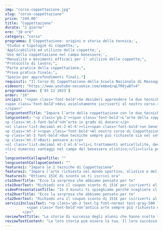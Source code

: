 ```yaml
---
img: "corso-coppettazione.jpg"
slug: "corso-coppettazione"
price: "249,00"
title: "Coppettazione"
durata: "1 giorno"
ore: "10 ore"
category: "corso"
programma: ['Coppettazione: origini e storia della tecnica;',
'Studio e tipologie di coppette;',
'Applicabilità ed utilizzo delle coppette;',
'Uso della coppettazione nel campo benessere;',
"Manualità e movimenti efficaci per l' utilizzo delle coppette;",
"Protocollo di lavoro;",
"Parte pratica della coppettazione;",
"Prova pratica finale;",
"Spazio per approfondimenti finali."]
requisiti: "Il Corso di Coppettazione della Scuola Nazionale di Massaggio Tao® è aperto a chi ha già un'esperienza di base precedente, e soprattutto una conoscenza delle tecniche occidentali del Massaggio Classico Svedese, quali sfioramenti, frizioni, impastamenti, vibrazioni e percussioni, in tutte le loro varianti."
videosrc: "https://www.youtube-nocookie.com/embed/qLTR0jwDfv4"
programmazione: ['03 12 2023']    
order: "16"
incipit: "<span class='font-bold'>Se desideri apprendere le due tecniche di coppettazione</span> più richieste nel mondo del massaggio
<span class='font-bold'>devi assolutamente iscriverti al nostro corso.</span><span class='block my-3'>Cosa aspetti?</span> <span class='font-bold'>Contattaci subito per avere tutte le info che desideri.
</span>"
longcontentTitle: "Impara l’arte della coppettazione con le due tecniche più richieste"            
longcontent: "<p class='pb-2'><span class='font-bold'>L’arte della coppettazione deriva dall'antica medicina tradizionale cinese</span> poi diffusasi in Occidente <span class='font-bold'>e si basa sull’uso di piccole coppette</span> (di materiali e dimensioni variabili) <span class='font-bold'>che vengono applicate</span> con precisione e criterio <span class='font-bold'>su determinate zone del corpo</span>, creando un effetto ventosa.</p>
<p class='mt-3 font-bold'>Un’arte in grado di donare:</p>
<ol class='list-decimal mt-2 ml-6'><li><span class='font-bold'>un beneficio generale, migliorando la circolazione</span> e il sistema nervoso autonomo, <span class='font-bold'>depurando e disintossicando l’organismo</span>, rinforzando il sistema immunitario;</li><li><span class='font-bold'>un beneficio locale in quanto allevia il dolore</span>, scioglie le tensioni muscolari e tonifica la pelle e i muscoli.</li></ol>
<p class='mt-2'><span class='font-bold'>Al nostro corso di Coppettazione scoprirai come usare al meglio questo strumento, apprendendo sia la tecnica statica</span>, con le coppette fisse sulla pelle, <span class='font-bold'>sia la tecnica dinamica</span>, con le coppette che scivolano sulla pelle oliata.</p>
<p class='mt-3 font-bold'>Due tecniche sempre più richieste sia nel settore estetico che terapeutico e sportivo.</p>
<p class='mt-3'>Basti pensare a:</p>
<ol class='list-decimal mt-2 ml-6'><li>i trattamenti anticellulite, decontratturanti e del sistema linfatico o fasciale;</li>
<li>i numerosi vantaggi nel campo del benessere olistico;</li><li>la possibilità di trattare le sindromi dolorose e le sindromi depressive con forte ansia;</li><li>l’opportunità di mobilizzare i tessuti in caso di immobilizzazione prolungata;</li><li>il supporto agli atleti sciogliendo le tensioni muscolari dopo l’allenamento o la gara, ma anche per alleviare i dolori reumatici.</li></ol>
"
longcontentCollapseTitle: ""
longcontentCollapseContent: ""
features1: "Impara le 2 tecniche di Coppettazione"
features2: "Impara l’arte richiesta nel mondo sportivo, olistico e del benessere"
features3: "Ottieni 151€ di sconto se ti iscrivi ora"  
cta1OverTitle: "Ecco la sorpresa che abbiamo pensato per te"
cta1OverText: "Richiedi ora il coupon sconto di 151€ per iscriverti al corso di coppettazione"
videoPresentationTitle: "In 3 minuti ti spieghiamo perché scegliere il corso di coppettazione"
cta2OverTitle: "Ecco la sorpresa che abbiamo pensato per te"
cta2OverText: "Richiedi ora il coupon sconto di 151€ per iscriverti al corso di coppettazione"
serviziInclusiText: "<p class='pb-2 text-lg font-normal text-gray-500 lg:text-xl sm:px-16 lg:px-48 text-justify'>
          <span class='font-bold'>Un’antica arte sempre più richiesta nel mondo del benessere, sportivo e olistico.</span> Un’arte che prevede due tecniche di coppettazione in grado di donare benefici immediati sia localizzati che generali sull’intero organismo. <span class='font-bold'>Un’arte che ti permetterà di ampliare le tue competenze</span>ed esercitare con professionalità le tecniche di coppettazione. Cosa aspetti? <span class='font-bold'>Iscriviti ora al nostro corso di coppettazione.</span>  
        </p>"
reviewTextTitle: "Le storie di successo degli alunni che hanno scelto la nostra scuola di massaggio"        
reviewTextContent: "La loro storia può essere la tua. Il loro successo puoi ottenerlo anche tu. Cosa aspetti? Scegli anche tu di essere finalmente felice del lavoro che scegli." 
---
```

